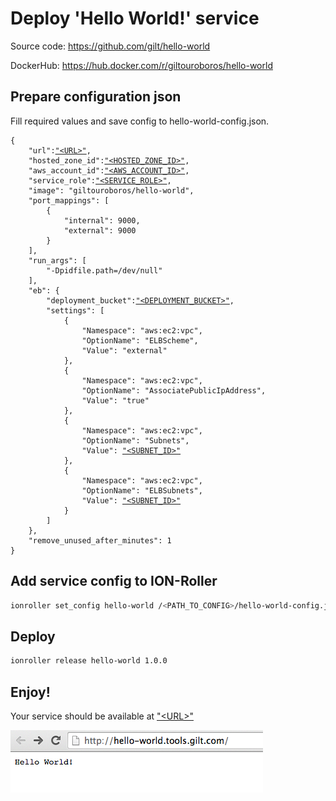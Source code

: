 # Deploy 'Hello World!' service 

Source code: https://github.com/gilt/hello-world

DockerHub: https://hub.docker.com/r/giltouroboros/hello-world

## Prepare configuration json

Fill required values and save config to hello-world-config.json.

<pre><code>{
    "url":<a href ="deployingServices.md#decide-on-the-domain-for-your-service">"&lt;URL&gt;"</a>, 
    "hosted_zone_id":<a href ="deployingServices.md#decide-on-the-domain-for-your-service">"&lt;HOSTED_ZONE_ID&gt;"</a>,
    "aws_account_id":<a href ="deployingServices.mdgettingStarted.md#prepare-aws-account">"&lt;AWS_ACCOUNT_ID&gt;"</a>,
    "service_role":<a href ="deployingServices.md#create-service_name-role">"&lt;SERVICE_ROLE&gt;"</a>,
    "image": "giltouroboros/hello-world",
    "port_mappings": [
        {
            "internal": 9000,
            "external": 9000
        }
    ],
    "run_args": [
        "-Dpidfile.path=/dev/null"
    ],
    "eb": {
        "deployment_bucket":<a href ="deployingServices.md#create-s3-deployment-bucket">"&lt;DEPLOYMENT_BUCKET&gt;"</a>,
        "settings": [
            {
                "Namespace": "aws:ec2:vpc",
                "OptionName": "ELBScheme",
                "Value": "external"
            },
            {
                "Namespace": "aws:ec2:vpc",
                "OptionName": "AssociatePublicIpAddress",
                "Value": "true"
            },
            {
                "Namespace": "aws:ec2:vpc",
                "OptionName": "Subnets",
                "Value": <a href ="gettingStarted.md#minimum-viable-aws-knowledge">"&lt;SUBNET_ID&gt;"</a>
            },
            {
                "Namespace": "aws:ec2:vpc",
                "OptionName": "ELBSubnets",
                "Value": <a href ="gettingStarted.md#minimum-viable-aws-knowledge">"&lt;SUBNET_ID&gt;"</a>
            }
        ]
    },
    "remove_unused_after_minutes": 1
}</code></pre>

## Add service config to ION-Roller

```bash
ionroller set_config hello-world /<PATH_TO_CONFIG>/hello-world-config.json
```

## Deploy

```bash
ionroller release hello-world 1.0.0
```

## Enjoy!

Your service should be available at <a href ="deployingServices.md#decide-on-the-domain-for-your-service">"&lt;URL&gt;"</a>

<img src="images/ui-hello.png"/>

